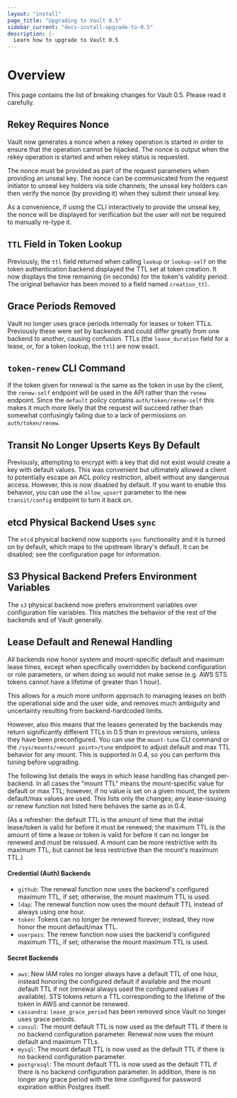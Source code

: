```yaml
---
layout: "install"
page_title: "Upgrading to Vault 0.5"
sidebar_current: "docs-install-upgrade-to-0.5"
description: |-
  Learn how to upgrade to Vault 0.5
---
```


# Overview

This page contains the list of breaking changes for Vault 0.5. Please read it
carefully.

## Rekey Requires Nonce

Vault now generates a nonce when a rekey operation is started in order to
ensure that the operation cannot be hijacked. The nonce is output when the
rekey operation is started and when rekey status is requested.

The nonce must be provided as part of the request parameters when providing an
unseal key. The nonce can be communicated from the request initiator to unseal
key holders via side channels; the unseal key holders can then verify the nonce
(by providing it) when they submit their unseal key.

As a convenience, if using the CLI interactively to provide the unseal key, the
nonce will be displayed for verification but the user will not be required to
manually re-type it.

## `TTL` Field in Token Lookup

Previously, the `ttl` field returned when calling `lookup` or `lookup-self` on
the token authentication backend displayed the TTL set at token creation. It
now displays the time remaining (in seconds) for the token's validity period.
The original behavior has been moved to a field named `creation_ttl`.

## Grace Periods Removed

Vault no longer uses grace periods internally for leases or token TTLs.
Previously these were set by backends and could differ greatly from one backend
to another, causing confusion. TTLs (the `lease_duration` field for a lease,
or, for a token lookup, the `ttl`) are now exact.

## `token-renew` CLI Command

If the token given for renewal is the same as the token in use by the client,
the `renew-self` endpoint will be used in the API rather than the `renew`
endpoint. Since the `default` policy contains `auth/token/renew-self` this
makes it much more likely that the request will succeed rather than somewhat
confusingly failing due to a lack of permissions on `auth/token/renew`.

## Transit No Longer Upserts Keys By Default

Previously, attempting to encrypt with a key that did not exist would create a
key with default values. This was convenient but ultimately allowed a client to
potentially escape an ACL policy restriction, albeit without any dangerous
access. However, this is now disabled by default. If you want to enable this
behavior, you can use the `allow_upsert` parameter to the new `transit/config`
endpoint to turn it back on.

## etcd Physical Backend Uses `sync`

The `etcd` physical backend now supports `sync` functionality and it is turned
on by default, which maps to the upstream library's default. It can be
disabled; see the configuration page for information.

## S3 Physical Backend Prefers Environment Variables

The `s3` physical backend now prefers environment variables over configuration
file variables. This matches the behavior of the rest of the backends and of
Vault generally.

## Lease Default and Renewal Handling

All backends now honor system and mount-specific default and maximum lease
times, except when specifically overridden by backend configuration or role
parameters, or when doing so would not make sense (e.g. AWS STS tokens cannot
have a lifetime of greater than 1 hour).

This allows for a *much* more uniform approach to managing leases on both the
operational side and the user side, and removes much ambiguity and uncertainty
resulting from backend-hardcoded limits.

However, also this means that the leases generated by the backends may return
significantly different TTLs in 0.5 than in previous versions, unless they have
been preconfigured. You can use the `mount-tune` CLI command or the
`/sys/mounts/<mount point>/tune` endpoint to adjust default and max TTL
behavior for any mount. This is supported in 0.4, so you can perform this
tuning before upgrading.

The following list details the ways in which lease handling has changed
per-backend. In all cases the "mount TTL" means the mount-specific value for
default or max TTL; however, if no value is set on a given mount, the system
default/max values are used. This lists only the changes; any lease-issuing
or renew function not listed here behaves the same as in 0.4.

(As a refresher: the default TTL is the amount of time that the initial
lease/token is valid for before it must be renewed; the maximum TTL is the
amount of time a lease or token is valid for before it can no longer be renewed
and must be reissued. A mount can be more restrictive with its maximum TTL, but
cannot be less restrictive than the mount's maximum TTL.)

#### Credential (Auth) Backends

* `github`: The renewal function now uses the backend's configured maximum
  TTL, if set; otherwise, the mount maximum TTL is used.
* `ldap`: The renewal function now uses the mount default TTL instead of always
  using one hour.
* `token`: Tokens can no longer be renewed forever; instead, they now honor the
  mount default/max TTL.
* `userpass`: The renew function now uses the backend's configured maximum TTL,
  if set; otherwise the mount maximum TTL is used.

#### Secret Backends

* `aws`: New IAM roles no longer always have a default TTL of one hour, instead
  honoring the configured default if available and the mount default TTL if not
  (renewal always used the configured values if available). STS tokens return a
  TTL corresponding to the lifetime of the token in AWS and cannot be renewed.
* `cassandra`: `lease_grace_period` has been removed since Vault no longer uses
  grace periods.
* `consul`: The mount default TTL is now used as the default TTL if there is no
  backend configuration parameter. Renewal now uses the mount default and
  maximum TTLs.
* `mysql`: The mount default TTL is now used as the default TTL if there is no
  backend configuration parameter.
* `postgresql`: The mount default TTL is now used as the default TTL if there
  is no backend configuration parameter. In addition, there is no longer any
  grace period with the time configured for password expiration within Postgres
  itself.
